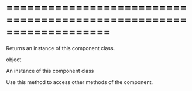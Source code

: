 <!--**
/*-------------------------------------------
    Auto-generated file. Do not modify.
-------------------------------------------

**-->
===================================================================
===================================================================

<!--shortDescription-->
Returns an instance of this component class.
<!--/shortDescription-->

<!--returnType-->object<!--/returnType-->
<!--returnDescription-->
An instance of this component class
<!--/returnDescription-->

<!--fullDescription-->
Use this method to access other methods of the component.
<!--/fullDescription-->
